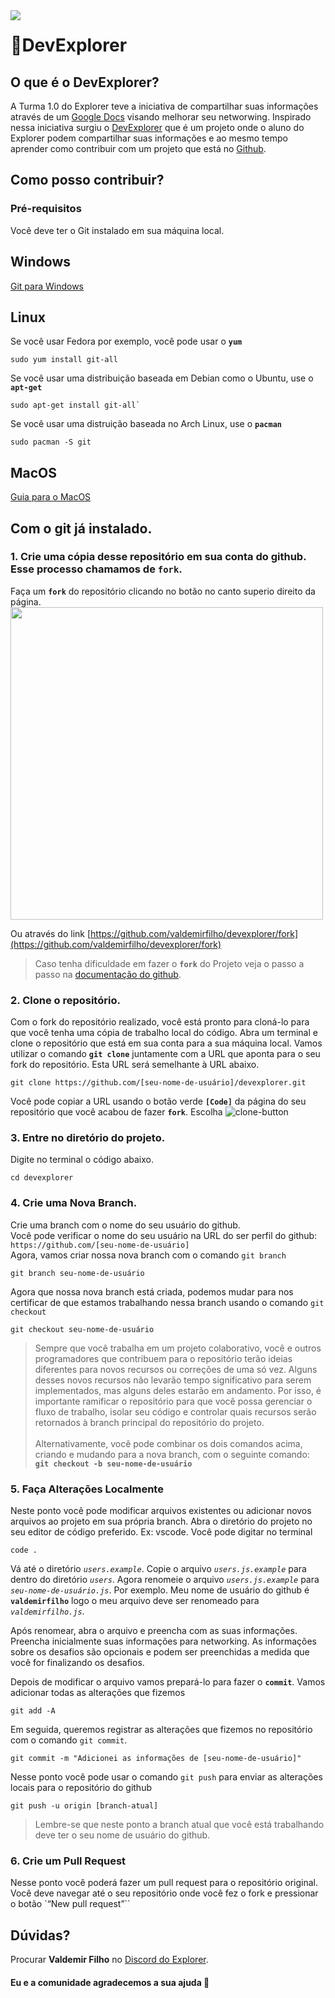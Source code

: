 <!-- ![banner](https://github.githubassets.com/images/modules/memexes/projects-beta-banner-dark.png) -->
<img src="https://github.githubassets.com/images/modules/memexes/projects-beta-banner-dark.png" style="position: absolute;">

# 🚀DevExplorer

## O que é o DevExplorer?
A Turma 1.0 do Explorer teve a iniciativa de compartilhar suas informações através de um [Google Docs](https://docs.google.com/spreadsheets/d/1SsZ9JL6ADQQ2vDfT-bXqo21PH87N_HjzKIoEeaZL-Rc/edit#gid=0) visando melhorar seu networwing.
Inspirado nessa iniciativa surgiu o [DevExplorer](http://devexplorer.vercel.app/) que é um projeto onde o aluno do Explorer podem compartilhar suas informações e ao mesmo tempo aprender como contribuir com um projeto que está no [Github](https://github.com).

## Como posso contribuir?

### Pré-requisitos
Você deve ter o Git instalado em sua máquina local.
## Windows
[Git para Windows](https://git-scm.com/download/windows)

## Linux
Se você usar Fedora por exemplo, você pode usar o **`yum`**
```
sudo yum install git-all
```
Se você usar uma distribuição baseada em Debian como o Ubuntu, use o **`apt-get`**
```
sudo apt-get install git-all`
```
Se você usar uma distruição baseada no Arch Linux, use o **`pacman`**
```
sudo pacman -S git
```

## MacOS
[Guia para o MacOS](https://efficient-sloth-d85.notion.site/macOS-9463f0689d0a4c4098a6d64f01016f43)

## Com o git já instalado.

### 1. Crie uma cópia desse repositório em sua conta do github. Esse processo chamamos de `fork`. 
Faça um **`fork`** do repositório clicando no botão no canto superio direito da página.
<img src="https://docs.github.com/assets/cb-23088/images/help/repository/fork_button.png" width="500px">

Ou através do link [https://github.com/valdemirfilho/devexplorer/fork](https://github.com/valdemirfilho/devexplorer/fork)

> Caso tenha dificuldade em fazer o **`fork`** do Projeto veja o passo a passo na [documentação do github](https://docs.github.com/pt/get-started/quickstart/fork-a-repo).

### 2. Clone o repositório.
Com o fork do repositório realizado, você está pronto para cloná-lo para que você tenha uma cópia de trabalho local do código.
Abra um terminal e clone o repositório que está em sua conta para a sua máquina local.
Vamos utilizar o comando **`git clone`** juntamente com a URL que aponta para o seu fork do repositório.
Esta URL será semelhante à URL abaixo.
```
git clone https://github.com/[seu-nome-de-usuário]/devexplorer.git
```

Você pode copiar a URL usando o botão verde **`[Code]`** da página do seu repositório que você acabou de fazer **`fork`**.
Escolha 
![clone-button](https://user-images.githubusercontent.com/6961638/193442927-674f29c1-9418-4bf2-8814-3bbd7433dd39.png)

### 3. Entre no diretório do projeto.
Digite no terminal o código abaixo.
 ```
 cd devexplorer
 ```
 
### 4. Crie uma Nova Branch.
Crie uma branch com o nome do seu usuário do github.<br>
Você pode verificar o nome do seu usuário na URL do ser perfil do github: <br>`https://github.com/[seu-nome-de-usuário]`<br>
Agora, vamos criar nossa nova branch com o comando `git branch`
```
git branch seu-nome-de-usuário
```
Agora que nossa nova branch está criada, podemos mudar para nos certificar de que estamos trabalhando nessa branch usando o comando `git checkout`
```
git checkout seu-nome-de-usuário
```

> Sempre que você trabalha em um projeto colaborativo, você e outros programadores que contribuem para o repositório terão ideias diferentes para novos recursos ou correções de uma só vez. Alguns desses novos recursos não levarão tempo significativo para serem implementados, mas alguns deles estarão em andamento. Por isso, é importante ramificar o repositório para que você possa gerenciar o fluxo de trabalho, isolar seu código e controlar quais recursos serão retornados à branch principal do repositório do projeto.<br><br>
> Alternativamente, você pode combinar os dois comandos acima, criando e mudando para a nova branch, com o seguinte comando: **`git checkout -b seu-nome-de-usuário`**

### 5. Faça Alterações Localmente
Neste ponto você pode modificar arquivos existentes ou adicionar novos arquivos ao projeto em sua própria branch.
Abra o diretório do projeto no seu editor de código preferido. Ex: vscode.
Você pode digitar no terminal
```
code .
```
Vá até o diretório *`users.example`*. Copie o arquivo *`users.js.example`* para dentro do diretório *`users`*. Agora renomeie o arquivo *`users.js.example`* para *`seu-nome-de-usuário.js`*.
Por exemplo. Meu nome de usuário do github é **`valdemirfilho`** logo o meu arquivo deve ser renomeado para *`valdemirfilho.js`*.

Após renomear, abra o arquivo e preencha com as suas informações.  Preencha inicialmente suas informações para networking. As informações sobre os desafios são opcionais e podem ser preenchidas a medida que você for finalizando os desafios.

Depois de modificar o arquivo vamos prepará-lo para fazer o **`commit`**. Vamos adicionar todas as alterações que fizemos
```
git add -A
```
Em seguida, queremos registrar as alterações que fizemos no repositório com o comando `git commit`.
```
git commit -m "Adicionei as informações de [seu-nome-de-usuário]"
```
Nesse ponto você pode usar o comando `git push` para enviar as alterações locais para o repositório do github
```
git push -u origin [branch-atual]
```
> Lembre-se que  neste ponto a branch atual que você está trabalhando deve ter o seu nome de usuário do github.

### 6. Crie um Pull Request

Nesse ponto você poderá fazer um pull request para o repositório original.
Você deve navegar até o seu repositório onde você fez o fork e pressionar o botão `“New pull request”``

## Dúvidas?
Procurar **Valdemir Filho** no [Discord do Explorer](https://discord.com/channels/327861810768117763/956248170915045386).

#### Eu e a comunidade agradecemos a sua ajuda 💜

